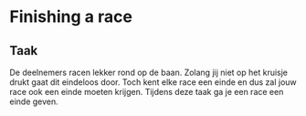# Finishing a race
## Taak
De deelnemers racen lekker rond op de baan. Zolang jij niet op het kruisje drukt gaat dit eindeloos door. Toch kent elke race een einde en dus zal jouw race ook een einde moeten krijgen. Tijdens deze taak ga je een race een einde geven.

